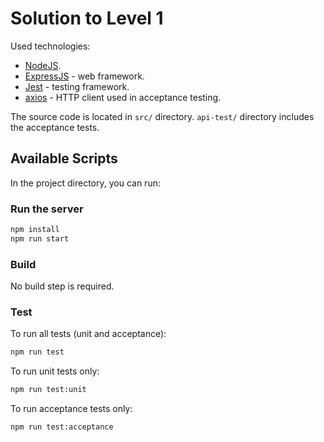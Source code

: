 # Solution to Level 1

Used technologies:
- [NodeJS](https://nodejs.org/).
- [ExpressJS](https://expressjs.com/) - web framework.
- [Jest](https://jestjs.io/) - testing framework.
- [axios](https://github.com/axios/axios) - HTTP client used in acceptance testing.

The source code is located in `src/` directory. `api-test/` directory includes
the acceptance tests.

## Available Scripts

In the project directory, you can run:

### Run the server

```sh
npm install
npm run start
```

### Build

No build step is required.

### Test

To run all tests (unit and acceptance):

```sh
npm run test
```

To run unit tests only:

```sh
npm run test:unit
```

To run acceptance tests only:

```sh
npm run test:acceptance
```
